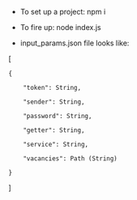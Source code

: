 - To set up a project: npm i

- To fire up: node index.js

- input_params.json file looks like:

[

    {

        "token": String,

        "sender": String,

        "password": String,

        "getter": String,

        "service": String,

        "vacancies": Path (String)

    }
    
]